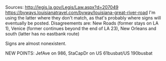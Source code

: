 Sources: http://legis.la.gov/Legis/Law.aspx?d=207049 https://byways.louisianatravel.com/byway/louisiana-great-river-road
I'm using the latter where they don't match, as that's probably where signs will eventually be posted. Disagreements are: New Roads (former stays on LA 1), Venice (former continues beyond the end of LA 23), New Orleans and south (latter has no eastbank route)

Signs are almost nonexistent.

NEW POINTS: JefAve on 986, StaCapDr on US 61busbat/US 190busbat
